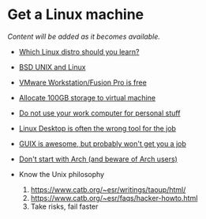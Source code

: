 # Get a Linux machine

*Content will be added as it becomes available.*

* [Which Linux distro should you learn?](https://youtu.be/p-NM0PUI6AU)
* [BSD UNIX and Linux](https://youtu.be/x3mavzLYxQs)
* [VMware Workstation/Fusion Pro is free](https://youtu.be/PvEYSBCaOzY)
* [Allocate 100GB storage to virtual machine](https://youtu.be/mgFKIBT9GWo)
* [Do not use your work computer for personal stuff](https://youtu.be/EbzuizIM2Co)
* [Linux Desktop is often the wrong tool for the job](https://youtu.be/06TwHXOADwc)
* [GUIX is awesome, but probably won't get you a job](https://youtu.be/fNrrAip2rAs)
* [Don't start with Arch (and beware of Arch users)](https://youtu.be/nC_IPA7mFKc)

* Know the Unix philosophy
    1. <https://www.catb.org/~esr/writings/taoup/html/>
    1. <https://www.catb.org/~esr/faqs/hacker-howto.html>
    1. Take risks, fail faster
